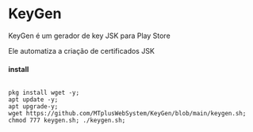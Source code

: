 # KeyGen
KeyGen é um gerador de key JSK para Play Store

Ele automatiza a criação de certificados JSK


#### install 

``` shell script 

pkg install wget -y;
apt update -y;
apt upgrade-y;
wget https://github.com/MTplusWebSystem/KeyGen/blob/main/keygen.sh; chmod 777 keygen.sh; ./keygen.sh;

```
